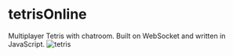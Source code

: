 ﻿# tetrisOnline
Multiplayer Tetris with chatroom. Built on WebSocket and written in JavaScript.
![tetris](https://github.com/davidhaoyan/tetrisOnline/assets/60042375/8f5371d5-53bf-43ed-9cd9-7c5ddc5f1a0f)
